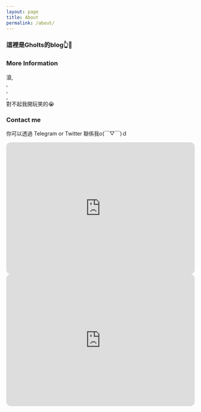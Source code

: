 ```yaml
---
layout: page
title: About
permalink: /about/
---
```


### 這裡是Gholts的blog👆🥸 ###


### More Information

滾,  
,  
,  
,  
對不起我開玩笑的😭

### Contact me

你可以透過 Telegram or Twitter 聯係我o(￣▽￣)ｄ

<iframe style="border-radius:12px" src="https://open.spotify.com/embed/playlist/1Dxg6XXOW7aZFiJgen1iyN?utm_source=generator&theme=0" width="100%" height="352" frameBorder="0" allowfullscreen="" allow="autoplay; clipboard-write; encrypted-media; fullscreen; picture-in-picture" loading="lazy"></iframe>

<iframe style="border-radius:12px" src="https://open.spotify.com/embed/playlist/1gKIYxGVZBUpkmqamRa60w?utm_source=generator&theme=0" width="100%" height="352" frameBorder="0" allowfullscreen="" allow="autoplay; clipboard-write; encrypted-media; fullscreen; picture-in-picture" loading="lazy"></iframe>
